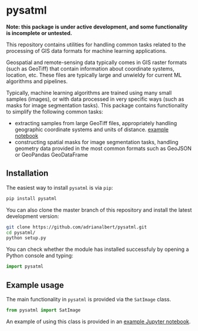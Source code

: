 # pysatml

**Note: this package is under active development, and some functionality is incomplete or untested.**

This repository contains utilities for handling common tasks related to the processing of GIS data formats for machine learning applications. 

Geospatial and remote-sensing data typically comes in GIS raster formats (such as GeoTiff) that contain information about coordinate systems, location, etc. These files are typically large and unwieldy for current ML algorithms and pipelines. 

Typically, machine learning algorithms are trained using many small samples (images), or with data processed in very specific ways (such as masks for image segmentation tasks). This package contains functionality to simplify the following common tasks:
* extracting samples from large GeoTiff files, appropriately handling geographic coordinate systems and units of distance. [example notebook](examples/SatImage-tutorial-sampling.ipynb)
* constructing spatial masks for image segmentation tasks, handling geometry data provided in the most common formats such as GeoJSON or GeoPandas GeoDataFrame

## Installation

The easiest way to install `pysatml` is via `pip`:

```bash
pip install pysatml
```

You can also clone the master branch of this repository and install the latest development version:

```bash
git clone https://github.com/adrianalbert/pysatml.git
cd pysatml/
python setup.py
```

You can check whether the module has installed successfuly by opening a Python console and typing:
```python
import pysatml
```

## Example usage

The main functionality in `pysatml` is provided via the `SatImage` class.  
```python
from pysatml import SatImage
```

An example of using this class is provided in an [example Jupyter notebook](examples/SatImage-tutorial-sampling.ipynb).
